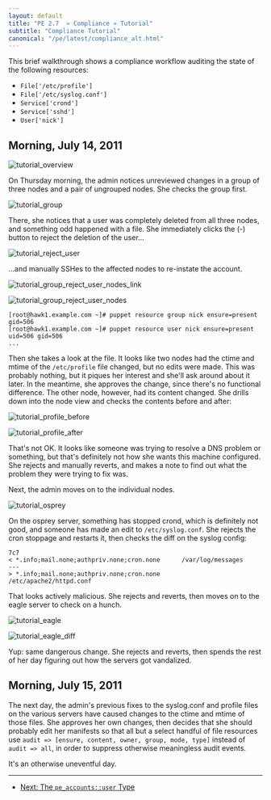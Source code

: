 ```yaml
---
layout: default
title: "PE 2.7  » Compliance » Tutorial"
subtitle: "Compliance Tutorial"
canonical: "/pe/latest/compliance_alt.html"
---
```


This brief walkthrough shows a compliance workflow auditing the state of the following resources:

* `File['/etc/profile']`
* `File['/etc/syslog.conf']`
* `Service['crond']`
* `Service['sshd']`
* `User['nick']`

Morning, July 14, 2011
-----

![tutorial_overview][]

On Thursday morning, the admin notices unreviewed changes in a group of three nodes and a pair of ungrouped nodes. She checks the group first.

![tutorial_group][]

There, she notices that a user was completely deleted from all three nodes, and something odd happened with a file. She immediately clicks the (-) button to reject the deletion of the user...

![tutorial_reject_user][]

...and manually SSHes to the affected nodes to re-instate the account.

![tutorial_group_reject_user_nodes_link][]

![tutorial_group_reject_user_nodes][]

    [root@hawk1.example.com ~]# puppet resource group nick ensure=present gid=506
    [root@hawk1.example.com ~]# puppet resource user nick ensure=present uid=506 gid=506
    ...

Then she takes a look at the file. It looks like two nodes had the ctime and mtime of the `/etc/profile` file changed, but no edits were made. This was probably nothing, but it piques her interest and she'll ask around about it later. In the meantime, she approves the change, since there's no functional difference. The other node, however, had its content changed. She drills down into the node view and checks the contents before and after:

![tutorial_profile_before][]

![tutorial_profile_after][]

That's not OK. It looks like someone was trying to resolve a DNS problem or something, but that's definitely not how she wants this machine configured. She rejects and manually reverts, and makes a note to find out what the problem they were trying to fix was.

Next, the admin moves on to the individual nodes.

![tutorial_osprey][]

On the osprey server, something has stopped crond, which is definitely not good, and someone has made an edit to `/etc/syslog.conf`. She rejects the cron stoppage and restarts it, then checks the diff on the syslog config:

    7c7
    < *.info;mail.none;authpriv.none;cron.none      /var/log/messages
    ---
    > *.info;mail.none;authpriv.none;cron.none      /etc/apache2/httpd.conf

That looks actively malicious. She rejects and reverts, then moves on to the eagle server to check on a hunch.

![tutorial_eagle][]

![tutorial_eagle_diff][]

Yup: same dangerous change. She rejects and reverts, then spends the rest of her day figuring out how the servers got vandalized.

Morning, July 15, 2011
-----

The next day, the admin's previous fixes to the syslog.conf and profile files on the various servers have caused changes to the ctime and mtime of those files. She approves her own changes, then decides that she should probably edit her manifests so that all but a select handful of file resources use `audit => [ensure, content, owner, group, mode, type]` instead of `audit => all`, in order to suppress otherwise meaningless audit events.

It's an otherwise uneventful day.

[tutorial_eagle_diff]: ./images/baseline/tutorial_eagle_diff.png
[tutorial_eagle]: ./images/baseline/tutorial_eagle.png
[tutorial_group_reject_user_nodes_link]: ./images/baseline/tutorial_group_reject_user_nodes_link.png
[tutorial_group_reject_user_nodes]: ./images/baseline/tutorial_group_reject_user_nodes.png
[tutorial_group]: ./images/baseline/tutorial_group.png
[tutorial_osprey]: ./images/baseline/tutorial_osprey.png
[tutorial_profile_after]: ./images/baseline/tutorial_profile_after.png
[tutorial_profile_before]: ./images/baseline/tutorial_profile_before.png
[tutorial_reject_user]: ./images/baseline/tutorial_reject_user.png
[tutorial_overview]: ./images/baseline/tutorial_overview.png



* * *

- [Next: The `pe_accounts::user` Type](./accounts_user_type.html)
